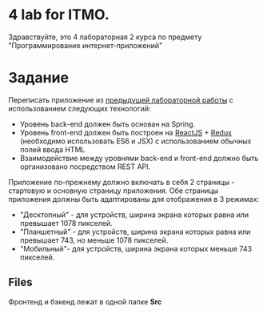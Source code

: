 # 4 lab for ITMO.
Здравствуйте, это 4 лабораторная 2 курса по предмету "Программирование интернет-приложений" 


# Задание
Переписать приложение из  [предыдущей лабораторной работы](https://se.ifmo.ru/courses/iaps#lab3)  с использованием следующих технологий:

-   Уровень back-end должен быть основан на Spring.
-   Уровень front-end должен быть построен на  [ReactJS](https://facebook.github.io/react/)  +  [Redux](http://redux.js.org/docs/basics/UsageWithReact.html)  (необходимо использовать ES6 и JSX) с использованием обычных полей ввода HTML
-   Взаимодействие между уровнями back-end и front-end должно быть организовано посредством REST API.

Приложение по-прежнему должно включать в себя 2 страницы - стартовую и основную страницу приложения. Обе страницы приложения должны быть адаптированы для отображения в 3 режимах:

-   "Десктопный" \- для устройств, ширина экрана которых равна или превышает 1078 пикселей.
-   "Планшетный" \- для устройств, ширина экрана которых равна или превышает 743, но меньше 1078 пикселей.
-   "Мобильный"\- для устройств, ширина экрана которых меньше 743 пикселей.


## Files

Фронтенд и бэкенд лежат в одной папке **Src**